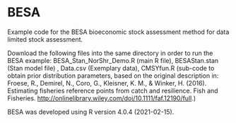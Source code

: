 # BESA
Example code for the BESA bioeconomic stock assessment method for data limited stock assessment. 

Download the following files into the same directory in order to run the BESA example: BESA_Stan_NorShr_Demo.R (main R file), BESAStan.stan (Stan model file) , Data.csv (Exemplary data), CMSYfun.R (sub-code to obtain prior distribution parameters, based on the original description in: Froese, R., Demirel, N., Coro, G., Kleisner, K. M., & Winker, H. (2016). Estimating fisheries reference points from catch and resilience. Fish and Fisheries. http://onlinelibrary.wiley.com/doi/10.1111/faf.12190/full.)

BESA was developed using R version 4.0.4 (2021-02-15).
